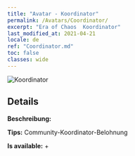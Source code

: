 ```yaml
---
title: "Avatar - Koordinator"
permalink: /Avatars/Coordinator/
excerpt: "Era of Chaos  Koordinator"
last_modified_at: 2021-04-21
locale: de
ref: "Coordinator.md"
toc: false
classes: wide
---
```

 ![Koordinator](/images/a/avatarFrame_15.png)

## Details

 **Beschreibung:**  

 **Tips:** Community-Koordinator-Belohnung 

 **Is available:**  + 

